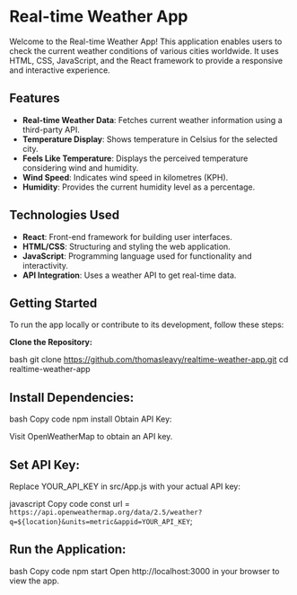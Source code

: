 # Real-time Weather App

Welcome to the Real-time Weather App! This application enables users to check the current weather conditions of various cities worldwide. It uses HTML, CSS, JavaScript, and the React framework to provide a responsive and interactive experience.

## Features

- **Real-time Weather Data**: Fetches current weather information using a third-party API.
- **Temperature Display**: Shows temperature in Celsius for the selected city.
- **Feels Like Temperature**: Displays the perceived temperature considering wind and humidity.
- **Wind Speed**: Indicates wind speed in kilometres (KPH).
- **Humidity**: Provides the current humidity level as a percentage.

## Technologies Used

- **React**: Front-end framework for building user interfaces.
- **HTML/CSS**: Structuring and styling the web application.
- **JavaScript**: Programming language used for functionality and interactivity.
- **API Integration**: Uses a weather API to get real-time data.

## Getting Started

To run the app locally or contribute to its development, follow these steps:

**Clone the Repository:**

   bash
   git clone https://github.com/thomasleavy/realtime-weather-app.git
   cd realtime-weather-app

## Install Dependencies:
bash
Copy code
npm install
Obtain API Key:

Visit OpenWeatherMap to obtain an API key.

## Set API Key:

Replace YOUR_API_KEY in src/App.js with your actual API key:

javascript
Copy code
const url = `https://api.openweathermap.org/data/2.5/weather?q=${location}&units=metric&appid=YOUR_API_KEY`;

## Run the Application:
bash
Copy code
npm start
Open http://localhost:3000 in your browser to view the app.
